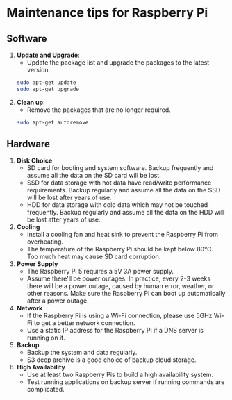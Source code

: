 # Maintenance tips for Raspberry Pi
## Software
1. **Update and Upgrade**:
    - Update the package list and upgrade the packages to the latest version.
    ```bash
    sudo apt-get update
    sudo apt-get upgrade
    ```
2. **Clean up**:
    - Remove the packages that are no longer required.
    ```bash
    sudo apt-get autoremove
    ```
## Hardware
1. **Disk Choice**
   - SD card for booting and system software. Backup frequently and assume all the data on the SD card will be lost.
   - SSD for data storage with hot data have read/write performance requirements. Backup regularly and assume all the data on the SSD will be lost after years of use.
   - HDD for data storage with cold data which may not be touched frequently. Backup regularly and assume all the data on the HDD will be lost after years of use.
2. **Cooling**
   - Install a cooling fan and heat sink to prevent the Raspberry Pi from overheating.
   - The temperature of the Raspberry Pi should be kept below 80°C. Too much heat may cause SD card corruption.
3. **Power Supply**
   - The Raspberry Pi 5 requires a 5V 3A power supply.
   - Assume there'll be power outages. In practice, every 2-3 weeks there will be a power outage, caused by human error, weather, or other reasons. Make sure the Raspberry Pi can boot up automatically after a power outage.
4. **Network**
   - If the Raspberry Pi is using a Wi-Fi connection, please use 5GHz Wi-Fi to get a better network connection.
   - Use a static IP address for the Raspberry Pi if a DNS server is running on it. 
5. **Backup**
   - Backup the system and data regularly.
   - S3 deep archive is a good choice of backup cloud storage.
6. **High Availability**
   - Use at least two Raspberry Pis to build a high availability system.
   - Test running applications on backup server if running commands are complicated.

